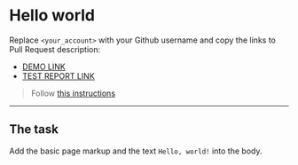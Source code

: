 # Hello world
Replace `<your_account>` with your Github username and copy the links to Pull Request description:
- [DEMO LINK](https://dimakolesnyk.github.io/layout_hello-world/)
- [TEST REPORT LINK](https://dimakolesnyk.github.io/layout_hello-world/report/html_report/)

> Follow [this instructions](https://mate-academy.github.io/layout_task-guideline/#how-to-solve-the-layout-tasks-on-github)
___

## The task
Add the basic page markup and the text `Hello, world!` into the body.
